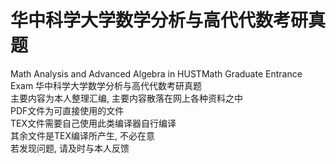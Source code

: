 # 华中科学大学数学分析与高代代数考研真题
Math Analysis and Advanced Algebra in HUSTMath Graduate Entrance Exam
华中科学大学数学分析与高代代数考研真题\
主要内容为本人整理汇编, 主要内容散落在网上各种资料之中\
PDF文件为可直接使用的文件\
TEX文件需要自己使用此类编译器自行编译\
其余文件是TEX编译所产生, 不必在意\
若发现问题, 请及时与本人反馈
